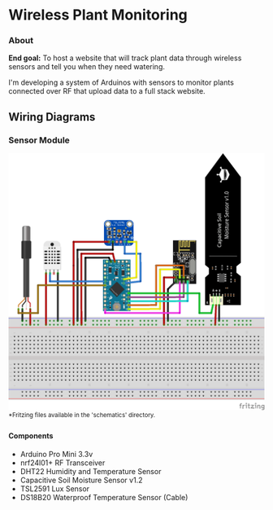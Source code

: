 # Wireless Plant Monitoring
### About
**End goal:** To host a website that will track plant data through wireless sensors and tell you when they need watering.

I'm developing a system of Arduinos with sensors to monitor plants connected over RF that upload data to a full stack website.

## Wiring Diagrams
### Sensor Module
![Fritzing Breadboard Wiring Diagram](https://github.com/Matthew-Hubbard/Plant_Monitor_Project/blob/master/schematics/Plant_Monitoring_Project_v1.0_bb.png)
<sup>\*Fritzing files available in the 'schematics' directory.</sup>
#### Components
- Arduino Pro Mini 3.3v
- nrf24l01+ RF Transceiver
- DHT22 Humidity and Temperature Sensor
- Capacitive Soil Moisture Sensor v1.2
- TSL2591 Lux Sensor
- DS18B20 Waterproof Temperature Sensor (Cable)


